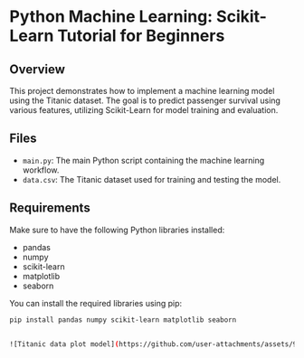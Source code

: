 # Python Machine Learning: Scikit-Learn Tutorial for Beginners

## Overview
This project demonstrates how to implement a machine learning model using the Titanic dataset. The goal is to predict passenger survival using various features, utilizing Scikit-Learn for model training and evaluation.

## Files
- `main.py`: The main Python script containing the machine learning workflow.
- `data.csv`: The Titanic dataset used for training and testing the model.

## Requirements
Make sure to have the following Python libraries installed:
- pandas
- numpy
- scikit-learn
- matplotlib
- seaborn

You can install the required libraries using pip:
```bash
pip install pandas numpy scikit-learn matplotlib seaborn


![Titanic data plot model](https://github.com/user-attachments/assets/9c3e4bcc-c070-4566-805f-108dfaeaf942)
